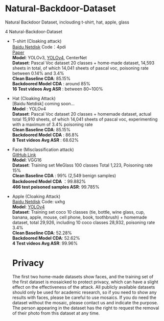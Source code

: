 # Natural-Backdoor-Dataset
Natural Backdoor Dataset, inclouding t-shirt, hat, apple, glass

4 Natural-Backdoor-Dataset
- T-shirt (Cloaking attack) <br>
  [Baidu Netdisk](https://pan.baidu.com/s/1Ndb5WD3eoph0WJvbb-axTw)  Code：4pdi <br>
  [Paper](https://arxiv.org/pdf/2201.08619.pdf) <br>
  **Model**: YOLOv3, [YOLOv4](https://github.com/bubbliiiing/yolov4-pytorch/releases/tag/v2.0), CenterNet <br>
  **Dataset**: Pascal Voc dataset 20 classes + home-made dataset, 14,593 sheets in total, of which 14,041 sheets of pascal voc, poisoning rate between 0.14% and 3.4% <br>
  **Clean Baseline CDA**: 85.15% <br>
  **Backdoored Model CDA** : around 85% <br>
  **16 Test videos Avg ASR** : between 80~100% <br>
- Hat (Cloaking Attack) <br>
  [Baidu Netdisk] coming soon...  <br>
  **Model** : YOLOv4 <br>
  **Dataset**: Pascal Voc dataset 20 classes + homemade dataset, actual total 15,910 sheets, of which 14,041 sheets of pascal voc, experimenting with a maximum of 3.4% poisoning rate <br>
  **Clean Baseline CDA**: 85.15% <br>
  **Backdoored Model CDA** : 86.8% <br>
  **8 Test videos Avg ASR** : 68.62% <br>
- Face (Misclassification attack) <br>
  [GitHub Link](https://github.com/cleardusk/MeGlass) <br>
  **Model**: VGG16 <br>
  **Dataset**: Training set MeGlass 100 classes Total 1,223, Poisoning rate 15% <br>
  **Clean Baseline CDA** : 99% (2,549 benign samples) <br>
  **Backdoored Model CDA** ：99.882% <br>
  **466 test poisoned samples ASR**: 99.785% <br>
- Apple (Cloaking Attack) <br>
  [Baidu Netdisk](https://pan.baidu.com/s/1EqW1V7jvNgjGPOt_H2gSng ) Code: uxhg <br>
  **Model**: [YOLOv4](https://github.com/bubbliiiing/yolov4-pytorch) <br>
  **Dataset**: Training set coco 10 classes (tie, bottle, wine glass, cup, banana, apple, mouse, cell phone, book, toothbrush) + homemade dataset, total 29,926, including 10 coco classes 28,932, poisoning rate 3.4% <br>
  **Clean Baseline CDA**: 52.28% <br>
  **Backdoored Model CDA**: 52.62% <br>
  **4 Test videos Avg ASR**: 99.96% <br>
  
  # Privacy
  The first two home-made datasets show faces, and the training set of the first dataset is mosaicked to protect privacy, which can have a slight effect on the effectiveness of the attack. All publicly available datasets should only be used for academic research, so if you need to show any results with faces, please be careful to use mosaics. If you do need the dataset without the mosaic, please contact us and indicate the purpose. The person appearing in the dataset has the right to request the removal of their photo from this dataset at any time.

